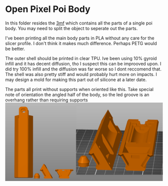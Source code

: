 # Open Pixel Poi Body

In this folder resides the [3mf](OpenPixelPoiAllParts.3mf) which contains all the parts of a single poi body. You may need to split the object to seperate out the parts.

I've been printing all the main body parts in PLA without any care for the slicer profile. I don't think it makes much difference. Perhaps PETG would be better.

The outer shell should be printed in clear TPU. Ive been using 10% gyroid infill and it has decent diffusion, tho I suspect this can be improoved upon. I did try 100% infill and the diffusion was far worse so I dont reccomend that. The shell was also pretty stiff and would probably hurt more on impacts. I may design a mold for making this part out of silicone at a later date.

The parts all print without supports when oriented like this. Take special note of orientation the angled half of the body, so the led groove is an overhang rather than requiring supports
![orientation](print_orientation.png)
